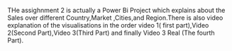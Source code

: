THe assighnment 2 is actually a Power Bi Project which explains about the Sales over different Country,Market ,Cities,and Region.There is also video explanation of the visualisations in the order video 1( first part),Video 2(Second Part),Video 3(Third Part) and finally Video 3 Real (The fourth Part).
